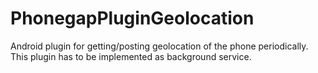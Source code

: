 PhonegapPluginGeolocation
=========================

Android plugin for getting/posting geolocation of the phone periodically. This plugin has to be implemented as background service.
